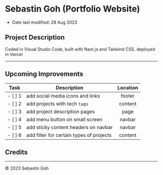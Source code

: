 # Sebastin Goh (Portfolio Website)
* Date last modified: 28 Aug 2023

## Project Description
Coded in Visual Studio Code, built with Next.js and Tailwind CSS, deployed in Vercel

---
## Upcoming Improvements
| Task    | Description                              | Location |
| ------- | ---------------------------------------- | :------: |
| - [ ] 1 | add social media icons and links         | footer   |
| - [ ] 2 | add projects with tech `tags`            | content  |
| - [ ] 3 | add project description pages            | page     |
| - [ ] 4 | add menu button on small screen          | navbar   |
| - [ ] 5 | add sticky content headers on navbar     | navbar   |
| - [ ] 6 | add filter for certain types of projects | content  |

## Credits
- - -
© 2023 Sebastin Goh
